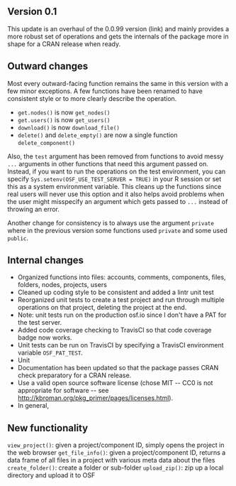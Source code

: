 Version 0.1
----------------------------------------------------------------------

This update is an overhaul of the 0.0.99 version (link) and mainly provides a more robust set of operations and gets the internals of the package more in shape for a CRAN release when ready.

## Outward changes

Most every outward-facing function remains the same in this version with a few minor exceptions. A few functions have been renamed to have consistent style or to more clearly describe the operation.

- `get.nodes()` is now `get_nodes()`
- `get.users()` is now `get_users()`
- `download()` is now `download_file()`
- `delete()` and `delete_empty()` are now a single function `delete_component()`

Also, the `test` argument has been removed from functions to avoid messy `...` arguments in other functions that need this argument passed on. Instead, if you want to run the operations on the test environment, you can specify `Sys.setenv(OSF_USE_TEST_SERVER = TRUE)` in your R session or set this as a system environment variable. This cleans up the functions since real users will never use this option and it also helps avoid problems when the user might misspecify an argument which gets passed to `...` instead of throwing an error.

Another change for consistency is to always use the argument `private` where in the previous version some functions used `private` and some used `public`.

## Internal changes

- Organized functions into files: accounts, comments, components, files, folders, nodes, projects, users
- Cleaned up coding style to be consistent and added a lintr unit test
- Reorganized unit tests to create a test project and run through multiple operations on that project, deleting the project at the end.
- Note: unit tests run on the production osf.io since I don't have a PAT for the test server.
- Added code coverage checking to TravisCI so that code coverage badge now works.
- Unit tests can be run on TravisCI by specifying a TravisCI environment variable `OSF_PAT_TEST`.
- Unit
- Documentation has been updated so that the package passes CRAN check preparatory for a CRAN release.
- Use a valid open source software license (chose MIT -- CC0 is not appropriate for software -- see http://kbroman.org/pkg_primer/pages/licenses.html).
- In general,

## New functionality

`view_project()`: given a project/component ID, simply opens the project in the web browser
`get_file_info()`: given a project/component ID, returns a data frame of all files in a project with various meta data about the files
`create_folder()`: create a folder or sub-folder
`upload_zip()`: zip up a local directory and upload it to OSF
